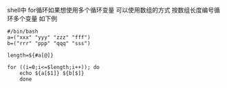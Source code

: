 shell中
for循环如果想使用多个循环变量
可以使用数组的方式 按数组长度编号循环多个变量 如下例  

```shell
#/bin/bash
a=("xxx" "yyy" "zzz" "fff")
b=("rrr" "ppp" "qqq" "sss")

length=${#a[@]}

for ((i=0;i<=$length;i++)); do
	echo ${a[$1]} ${b[$]}
	done
```
	